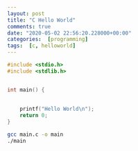 ```yaml
---
layout: post
title: "C Hello World"
comments: true
date: "2020-05-02 22:56:20.228000+00:00"
categories:  [programming]
tags:  [c, helloworld]
---
```




```c
#include <stdio.h>
#include <stdlib.h>


int main() {
    
    
    printf("Hello World\n");
    return 0;
}
```


```bash
gcc main.c -o main
./main
```